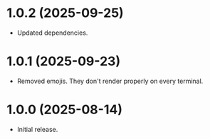 # 1.0.2 (2025-09-25)
- Updated dependencies.

# 1.0.1 (2025-09-23)
- Removed emojis. They don't render properly on every terminal.

# 1.0.0 (2025-08-14)
- Initial release.